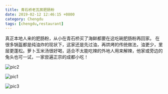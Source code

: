 ```yaml
---
title: 青石桥老瓦房肥肠粉
date: 2019-02-12 12:46:15 +0800
category: Chengdu
tags: [chengdu,restaurant]
---
```


真正本地人来的肥肠粉，从小在青石桥买了海鲜都要在这吃碗肥肠粉再回家。
在很多锅盔都是纯油炸的现状下，这家还是先过油，再烘烤的传统做法，油更少，里层更蓬松。萝卜玉米汤很好喝，适合不太能吃辣的外地人用来解辣，他家或旁边的兔头也可一试，一家尝遍正宗的成都小吃！

![pic2](https://chenxie-fun.oss-cn-shenzhen.aliyuncs.com/travel/chengdu/qingshiqiaofeichangfen_pic2.jpeg)

![pic1](https://chenxie-fun.oss-cn-shenzhen.aliyuncs.com/travel/chengdu/qingshiqiaofeichangfen_pic1.jpeg)

![pic3](https://chenxie-fun.oss-cn-shenzhen.aliyuncs.com/travel/chengdu/qingshiqiaofeichangfen_pic3.jpeg)

